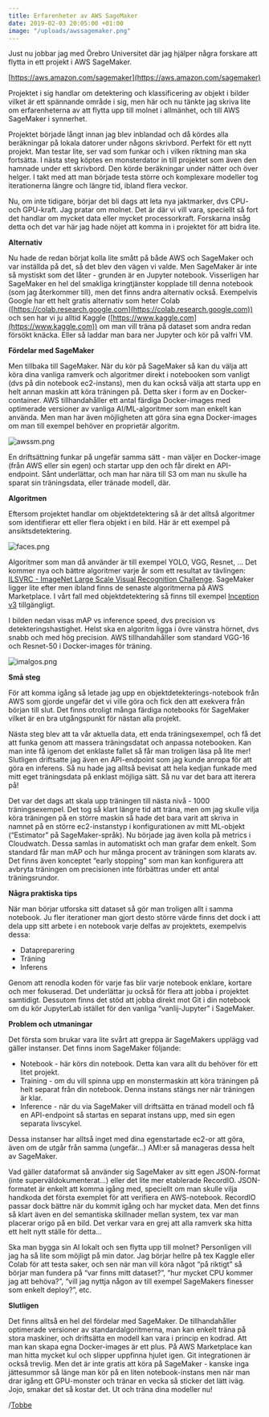 ```yaml
---
title: Erfarenheter av AWS SageMaker
date: 2019-02-03 20:05:00 +01:00
image: "/uploads/awssagemaker.png"
---
```


Just nu jobbar jag med Örebro Universitet där jag hjälper några forskare att flytta in ett projekt i AWS SageMaker.

[https://aws.amazon.com/sagemaker](https://aws.amazon.com/sagemaker)

Projektet i sig handlar om detektering och klassificering av objekt i bilder vilket är ett spännande område i sig, men här och nu tänkte jag skriva lite om erfarenheterna av att flytta upp till molnet i allmänhet, och till AWS SageMaker i synnerhet.

Projektet började långt innan jag blev inblandad och då kördes alla beräkningar på lokala datorer under någons skrivbord. Perfekt för ett nytt projekt. Man testar lite, ser vad som funkar och i vilken riktning man ska fortsätta. I nästa steg köptes en monsterdator in till projektet som även den hamnade under ett skrivbord. Den körde beräkningar under nätter och över helger. I takt med att man började testa större och komplexare modeller tog iterationerna längre och längre tid, ibland flera veckor. 

Nu, om inte tidigare, börjar det bli dags att leta nya jaktmarker, dvs CPU- och GPU-kraft. Jag pratar om molnet. Det är där vi vill vara, speciellt så fort det handlar om mycket data eller mycket processorkraft. Forskarna insåg detta och det var här jag hade nöjet att komma in i projektet för att bidra lite. 

**Alternativ**

Nu hade de redan börjat kolla lite smått på både AWS och SageMaker och var inställda på det, så det blev den vägen vi valde. Men SageMaker är inte så mystiskt som det låter - grunden är en Jupyter notebook. Visserligen har SageMaker en hel del smakliga kringtjänster kopplade till denna notebook (som jag återkommer till), men det finns andra alternativ också. Exempelvis Google har ett helt gratis alternativ som heter Colab ([https://colab.research.google.com](https://colab.research.google.com)) och sen har vi ju alltid Kaggle ([https://www.kaggle.com](https://www.kaggle.com)) om man vill träna på dataset som andra redan försökt knäcka. Eller så laddar man bara ner Jupyter och kör på valfri VM.

**Fördelar med SageMaker**

Men tillbaka till SageMaker. När du kör på SageMaker så kan du välja att köra dina vanliga ramverk och algoritmer direkt i notebooken som vanligt (dvs på din notebook ec2-instans), men du kan också välja att starta upp en helt annan maskin att köra träningen på. Detta sker i form av en Docker-container. AWS tillhandahåller ett antal färdiga Docker-images med optimerade versioner av vanliga AI/ML-algoritmer som man enkelt kan använda. Men man har även möjligheten att göra sina egna Docker-images om man till exempel behöver en proprietär algoritm.

![awssm.png](/uploads/awssm.png)

En driftsättning funkar på ungefär samma sätt - man väljer en Docker-image (från AWS eller sin egen) och startar upp den och får direkt en API-endpoint. Sånt underlättar, och man har nära till S3 om man nu skulle ha sparat sin träningsdata, eller tränade modell, där.

**Algoritmen**

Eftersom projektet handlar om objektdetektering så är det alltså algoritmer som identifierar ett eller flera objekt i en bild. Här är ett exempel på ansiktsdetektering.

![faces.png](/uploads/faces.png)


Algoritmer som man då använder är till exempel YOLO, VGG, Resnet, … Det kommer nya och bättre algoritmer varje år som ett resultat av tävlingen: [ILSVRC - ImageNet Large Scale Visual Recognition Challenge](https://en.wikipedia.org/wiki/ImageNet#ImageNet_Challenge). SageMaker ligger lite efter men ibland finns de senaste algoritmerna på AWS Marketplace. I vårt fall med objektdetektering så finns till exempel [Inception v3](https://aws.amazon.com/marketplace/pp/B07KCPVRJ8?qid=1549219794881&sr=0-1&ref_=srh_res_product_title) tillgängligt.

I bilden nedan visas mAP vs inference speed, dvs precision vs detekteringshastighet. Helst ska en algoritm ligga i övre vänstra hörnet, dvs snabb och med hög precision. AWS tillhandahåller som standard VGG-16 och Resnet-50 i Docker-images för träning. 

![imalgos.png](/uploads/imalgos.png)

**Små steg**

För att komma igång så letade jag upp en objektdetekterings-notebook från AWS som gjorde ungefär det vi ville göra och fick den att exekvera från början till slut. Det finns otroligt många färdiga notebooks för SageMaker vilket är en bra utgångspunkt för nästan alla projekt.

Nästa steg blev att ta vår aktuella data, ett enda träningsexempel, och få det att funka genom att massera träningsdatat och anpassa notebooken. Kan man inte få igenom det enklaste fallet så får man troligen läsa på lite mer! Slutligen driftsatte jag även en API-endpoint som jag kunde anropa för att göra en inferens. Så nu hade jag alltså bevisat att hela kedjan funkade med mitt eget träningsdata på enklast möjliga sätt. Så nu var det bara att iterera på!

Det var det dags att skala upp träningen till nästa nivå - 1000 träningsexempel. Det tog så klart längre tid att träna, men om jag skulle vilja köra träningen på en större maskin så hade det bara varit att skriva in namnet på en större ec2-instanstyp i konfigurationen av mitt ML-objekt (“Estimator” på SageMaker-språk). Nu började jag även kolla på metrics i Cloudwatch. Dessa samlas in automatiskt och man grafar dem enkelt. Som standard får man mAP och hur många procent av träningen som klarats av. Det finns även konceptet “early stopping” som man kan konfigurera att avbryta träningen om precisionen inte förbättras under ett antal träningsrundor.

**Några praktiska tips**

När man börjar utforska sitt dataset så gör man troligen allt i samma notebook. Ju fler iterationer man gjort desto större värde finns det dock i att dela upp sitt arbete i en notebook varje delfas av projektets, exempelvis dessa:

* Datapreparering
* Träning
* Inferens

Genom att renodla koden för varje fas blir varje notebook enklare, kortare och mer fokuserad. Det underlättar ju också för flera att jobba i projektet samtidigt. Dessutom finns det stöd att jobba direkt mot Git i din notebook om du kör JupyterLab istället för den vanliga “vanlij-Jupyter” i SageMaker.


**Problem och utmaningar**

Det första som brukar vara lite svårt att greppa är SageMakers upplägg vad gäller instanser. Det finns inom SageMaker följande:

* Notebook - här körs din notebook. Detta kan vara allt du behöver för ett litet projekt.
* Training - om du vill spinna upp en monstermaskin att köra träningen på helt separat från din notebook. Denna instans stängs ner när träningen är klar.
* Inference - när du via SageMaker vill driftsätta en tränad modell och få en API-endpoint så startas en separat instans upp, med sin egen separata livscykel.

Dessa instanser har alltså inget med dina egenstartade ec2-or att göra, även om de utgår från samma (ungefär...)  AMI:er så manageras dessa helt av SageMaker.

Vad gäller dataformat så använder sig SageMaker av sitt egen JSON-format (inte superväldokumenterat…) eller det lite mer etablerade RecordIO. JSON-formatet är enkelt att komma igång med, speciellt om man skulle vilja handkoda det första exemplet för att verifiera en AWS-notebook. RecordIO passar dock bättre när du kommit igång och har mycket data. Men det finns så klart även en del semantiska skillnader mellan system, tex var man placerar origo på en bild. Det verkar vara en grej att alla ramverk ska hitta ett helt nytt ställe för detta… 

Ska man bygga sin AI lokalt och sen flytta upp till molnet? Personligen vill jag ha så lite som möjligt på min dator. Jag börjar hellre på tex Kaggle eller Colab för att testa saker, och sen när man vill köra något “på riktigt” så börjar man fundera på “var finns mitt dataset?”, “hur mycket CPU kommer jag att behöva?”, “vill jag nyttja någon av till exempel SageMakers finesser som enkelt deploy?”, etc. 

**Slutligen**

Det finns alltså en hel del fördelar med SageMaker. De tillhandahåller optimerade versioner av standardalgoritmerna, man kan enkelt träna på stora maskiner, och driftsätta en modell kan vara i princip en kodrad. Att man kan skapa egna Docker-images är ett plus. På AWS Marketplace kan man hitta mycket kul och slipper uppfinna hjulet igen. Git integrationen är också trevlig. Men det är inte gratis att köra på SageMaker - kanske inga jättesummor så länge man kör på en liten notebook-instans men när man drar igång ett GPU-monster och tränar en vecka så sticker det lätt iväg. Jojo, smakar det så kostar det. Ut och träna dina modeller nu!

/[Tobbe](https://www.linkedin.com/in/tstavenek/)